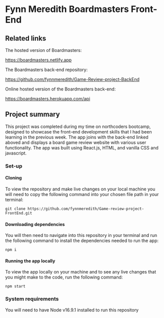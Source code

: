 # Fynn Meredith Boardmasters Front-End

## Related links

The hosted version of Boardmasters:

https://boardmasters.netlify.app

The Boardmasters back-end repository:

https://github.com/fynnmeredith/Game-Review-project-BackEnd

Online hosted version of the Boardmasters back-end:

https://boardmasters.herokuapp.com/api

## Project summary

This project was completed during my time on northcoders bootcamp, designed to showcase the front-end development skills that I had been learning in the previous week. The app joins with the back-end linked aboved and displays a board game review website with various user functionality. The app was built using React.js, HTML, and vanilla CSS and javascript.

### Set-up

#### Cloning 

To view the repository and make live changes on your local machine you will need to copy the following command into your chosen file path in your terminal:
```
git clone https://github.com/fynnmeredith/Game-review-project-FrontEnd.git 
```
#### Downloading dependencies
You will then need to navigate into this repository in your terminal and run the following command to install the dependencies needed to run the app:
```
npm i 
```
#### Running the app locally
To view the app locally on your machine and to see any live changes that you might make to the code, run the following command:
```
npm start
```

### System requirements

You will need to have Node v16.9.1 installed to run this repository
